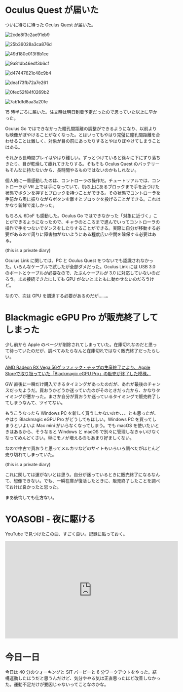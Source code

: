 # Oculus Quest が届いた
ついに待ちに待った Oculus Quest が届いた。

![2cde8f3c2ae91eb9](/images/2020/05/2cde8f3c2ae91eb9.jpg)

![25b36028a3ca876d](/images/2020/05/25b36028a3ca876d.jpg)

![49d180e013f8b1ce](/images/2020/05/49d180e013f8b1ce.jpg)

![9a81db46edf3b6cf](/images/2020/05/9a81db46edf3b6cf.jpg)

![d47447621c48c9b4](/images/2020/05/d47447621c48c9b4.jpg)

![deaf73fb72a7e261](/images/2020/05/deaf73fb72a7e261.jpg)

![0fec52f84f0269b2](/images/2020/05/0fec52f84f0269b2.jpg)

![7ab1dfd8aa3a20fe](/images/2020/05/7ab1dfd8aa3a20fe.jpg)

15 時半ごろに届いた。注文時は明日到着予定だったので思っていた以上に早かった。

Oculus Go ではできなかった瞳孔間距離の調整ができるようになり、以前よりも映像がぼやけることがなくなった。とはいってもやはり完璧に瞳孔間距離を合わせることは難しく、対象が目の前にあったりするとやはりぼやけてしまうことはある。

それから長時間プレイはやはり難しい。ずっとつけていると徐々に下にずり落ちきたり、目が乾燥して疲れてきたりする。そもそも Oculus Quest のバッテリーもそんなに持たないから、長時間やるものではないのかもしれない。

個人的に一番感動したのは、コントローラの操作だ。チュートリアルでは、コントローラが VR 上では手になっていて、机の上にあるブロックまで手を近づけた状態でボタンを押すとブロックを持つことができる。その状態でコントローラを手前から奥に振りながらボタンを離すとブロックを投げることができる。これはかなり新鮮で楽しかった。

もちろん 6DoF も感動した。Oculus Go ではできなかった「対象に近づく」ことができるようになったので、キャラのところまで進んでいってコントローラの操作で手をつないでダンスをしたりすることができる。実際に自分が移動する必要があるので周りに障害物がないようにある程度広い空間を確保する必要はある。

 (this is a private diary) 

Oculus Link に関しては、PC と Oculus Quest をつないでも認識されなかった。いろんなケーブルで試したが全部ダメだった。Oculus Link には USB 3.0 のポートとケーブルが必要なので、たぶんケーブルが 3.0 に対応していないのだろう。まあ接続できたにしても GPU がないとまともに動かせないのだろうけど。

なので、次は GPU を調達する必要があるのだが......。

# Blackmagic eGPU Pro が販売終了してしまった
少し前から Apple のページが削除されてしまっていた。在庫切れなのだと思って待っていたのだが、調べてみたらなんと在庫切れではなく販売終了だったらしい。

[AMD Radeon RX Vega 56グラフィック・チップの生産終了により、Apple Storeで取り扱っていた「Blackmagic eGPU Pro」の販売が終了した模様。](https://applech2.com/archives/20200421-blackmagic-egpu-pro-discontinued.html)

GW 直後に一瞬だけ購入できるタイミングがあったのだが、あれが最後のチャンスだったようだ。買おうかどうか迷っていたのがそのときだったから、かなりタイミングが悪かった。まさか自分が買おうか迷っているタイミングで販売終了してしまうなんて、ツイてない。

もうこうなったら Windows PC を新しく買うしかないのか、、、とも思ったが、やはり Blackmagic eGPU Pro がどうしてもほしい。Windows PC を買ってしまうといよいよ Mac mini がいらなくなってしまう。でも macOS を使いたいときはあるから、そうなると Windows と macOS で別々に管理しなきゃいけなくなってめんどくさい。単にモノが増えるのもあまり好ましくない。

なので中古で買おうと思ってメルカリなどのサイトもいろいろ調べたがほとんど売り切れてしまっていた。

 (this is a private diary) 

これに関しては運がないとは思う。自分が迷っているときに販売終了になるなんて、想像できない。でも、一瞬在庫が復活したときに、販売終了したことを調べておけば良かったと思った。

まあ後悔しても仕方ない。

# YOASOBI - 夜に駆ける
YouTube で見つけたこの曲、すごく良い。記録に貼っておく。

<iframe width="560" height="315" src="https://www.youtube.com/embed/j1hft9Wjq9U" frameborder="0" allow="accelerometer; autoplay; encrypted-media; gyroscope; picture-in-picture" allowfullscreen></iframe>

# 今日一日
今日は 40 分のウォーキングと SIT バーピーと 6 分ワークアウトをやった。結構運動したほうだと思うんだけど、気分ややる気は正直思ったほど改善しなかった。運動不足だけが要因じゃないってことなのかな。
